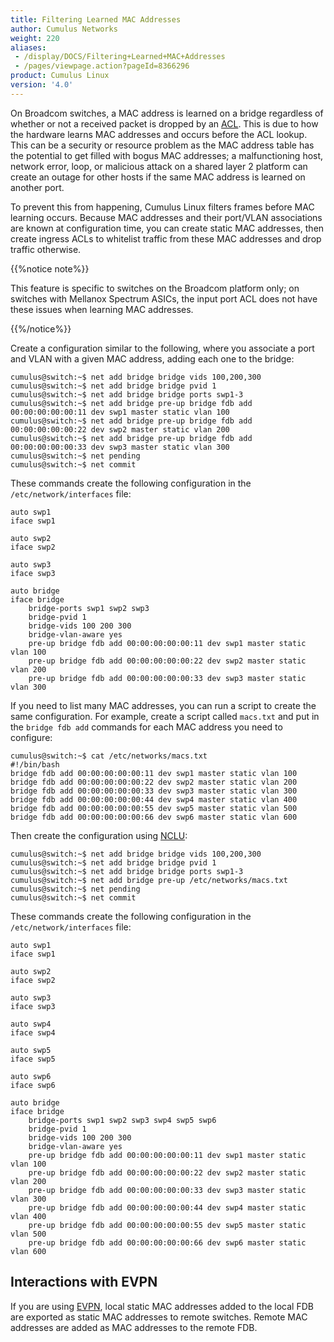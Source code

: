 ```yaml
---
title: Filtering Learned MAC Addresses
author: Cumulus Networks
weight: 220
aliases:
 - /display/DOCS/Filtering+Learned+MAC+Addresses
 - /pages/viewpage.action?pageId=8366296
product: Cumulus Linux
version: '4.0'
---
```

On Broadcom switches, a MAC address is learned on a bridge regardless of whether or not a received packet is dropped by an [ACL](../../Netfilter-ACLs/). This is due to how the hardware learns MAC addresses and occurs before the ACL lookup. This can be a security or resource problem as the MAC address table has the potential to get filled with bogus MAC addresses; a malfunctioning host, network error, loop, or malicious attack on a shared layer 2 platform can create an outage for other hosts if the same MAC address is learned on another port.

To prevent this from happening, Cumulus Linux filters frames before MAC learning occurs. Because MAC addresses and their port/VLAN associations are known at configuration time, you can create static MAC addresses, then create ingress ACLs to whitelist traffic from these MAC addresses and drop traffic otherwise.

{{%notice note%}}

This feature is specific to switches on the Broadcom platform only; on switches with Mellanox Spectrum ASICs, the input port ACL does not have these issues when learning MAC addresses.

{{%/notice%}}

Create a configuration similar to the following, where you associate a port and VLAN with a given MAC address, adding each one to the bridge:

```
cumulus@switch:~$ net add bridge bridge vids 100,200,300
cumulus@switch:~$ net add bridge bridge pvid 1
cumulus@switch:~$ net add bridge bridge ports swp1-3
cumulus@switch:~$ net add bridge pre-up bridge fdb add 00:00:00:00:00:11 dev swp1 master static vlan 100
cumulus@switch:~$ net add bridge pre-up bridge fdb add 00:00:00:00:00:22 dev swp2 master static vlan 200
cumulus@switch:~$ net add bridge pre-up bridge fdb add 00:00:00:00:00:33 dev swp3 master static vlan 300
cumulus@switch:~$ net pending
cumulus@switch:~$ net commit
```

These commands create the following configuration in the `/etc/network/interfaces` file:

```
auto swp1
iface swp1

auto swp2
iface swp2

auto swp3
iface swp3

auto bridge
iface bridge
    bridge-ports swp1 swp2 swp3
    bridge-pvid 1
    bridge-vids 100 200 300
    bridge-vlan-aware yes
    pre-up bridge fdb add 00:00:00:00:00:11 dev swp1 master static vlan 100
    pre-up bridge fdb add 00:00:00:00:00:22 dev swp2 master static vlan 200
    pre-up bridge fdb add 00:00:00:00:00:33 dev swp3 master static vlan 300
```

If you need to list many MAC addresses, you can run a script to create the same configuration. For example, create a script called `macs.txt` and put in the `bridge fdb add` commands for each MAC address you need to configure:

```
cumulus@switch:~$ cat /etc/networks/macs.txt
#!/bin/bash
bridge fdb add 00:00:00:00:00:11 dev swp1 master static vlan 100
bridge fdb add 00:00:00:00:00:22 dev swp2 master static vlan 200
bridge fdb add 00:00:00:00:00:33 dev swp3 master static vlan 300
bridge fdb add 00:00:00:00:00:44 dev swp4 master static vlan 400
bridge fdb add 00:00:00:00:00:55 dev swp5 master static vlan 500
bridge fdb add 00:00:00:00:00:66 dev swp6 master static vlan 600
```

Then create the configuration using [NCLU](../../Network-Command-Line-Utility-NCLU/):

```
cumulus@switch:~$ net add bridge bridge vids 100,200,300
cumulus@switch:~$ net add bridge bridge pvid 1
cumulus@switch:~$ net add bridge bridge ports swp1-3
cumulus@switch:~$ net add bridge pre-up /etc/networks/macs.txt
cumulus@switch:~$ net pending
cumulus@switch:~$ net commit
```

These commands create the following configuration in the `/etc/network/interfaces` file:

```
auto swp1
iface swp1

auto swp2
iface swp2

auto swp3
iface swp3

auto swp4
iface swp4

auto swp5
iface swp5

auto swp6
iface swp6

auto bridge
iface bridge
    bridge-ports swp1 swp2 swp3 swp4 swp5 swp6
    bridge-pvid 1
    bridge-vids 100 200 300
    bridge-vlan-aware yes
    pre-up bridge fdb add 00:00:00:00:00:11 dev swp1 master static vlan 100
    pre-up bridge fdb add 00:00:00:00:00:22 dev swp2 master static vlan 200
    pre-up bridge fdb add 00:00:00:00:00:33 dev swp3 master static vlan 300
    pre-up bridge fdb add 00:00:00:00:00:44 dev swp4 master static vlan 400
    pre-up bridge fdb add 00:00:00:00:00:55 dev swp5 master static vlan 500
    pre-up bridge fdb add 00:00:00:00:00:66 dev swp6 master static vlan 600
```

## Interactions with EVPN

If you are using [EVPN](../../../Network-Virtualization/Ethernet-Virtual-Private-Network-EVPN/), local static MAC addresses added to the local FDB are exported as static MAC addresses to remote switches. Remote MAC addresses are added as MAC addresses to the remote FDB.

